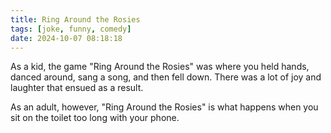 ```yaml
---
title: Ring Around the Rosies
tags: [joke, funny, comedy]
date: 2024-10-07 08:18:18
---
```


As a kid, the game "Ring Around the Rosies" was where you held hands, danced around, sang a song, and then fell down. There was a lot of joy and laughter that ensued as a result.

As an adult, however, "Ring Around the Rosies" is what happens when you sit on the toilet too long with your phone.
